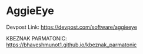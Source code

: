 # AggieEye

Devpost Link: https://devpost.com/software/aggieeye


KBEZNAK PARMATONIC: https://bhaveshmunot1.github.io/kbeznak_parmatonic
